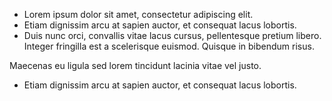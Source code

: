 * Lorem ipsum dolor sit amet, consectetur adipiscing elit.
* Etiam dignissim arcu at sapien auctor, et consequat lacus lobortis.
* Duis nunc orci, convallis vitae lacus cursus, pellentesque pretium libero. Integer fringilla est a scelerisque euismod. Quisque in bibendum risus.

Maecenas eu ligula sed lorem tincidunt lacinia vitae vel justo.

* Etiam dignissim arcu at sapien auctor, et consequat lacus lobortis.